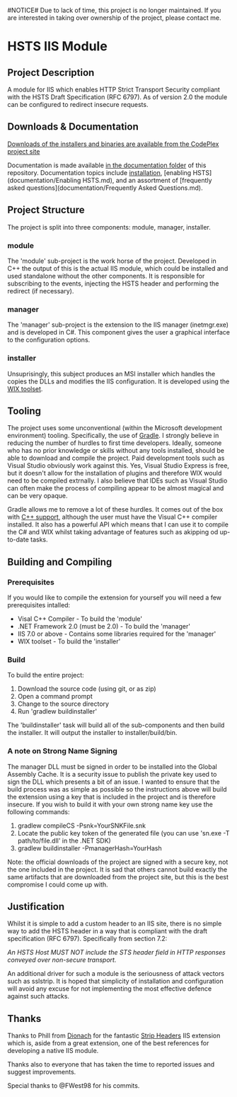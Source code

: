 #NOTICE#
Due to lack of time, this project is no longer maintained. If you are interested in taking over ownership of the project, please contact me.


# HSTS IIS Module #

## Project Description ##
A module for IIS which enables HTTP Strict Transport Security compliant with the HSTS Draft Specification (RFC 6797). As of version 2.0 the module can be configured to redirect insecure requests.

## Downloads & Documentation ##
[Downloads of the installers and binaries are available from the CodePlex project site](https://hstsiis.codeplex.com)

Documentation is made available [in the documentation folder](documentation) of this repository.  Documentation topics include [installation](documentation/Installation.md), [enabling HSTS](documentation/Enabling HSTS.md), and an assortment of [frequently asked questions](documentation/Frequently Asked Questions.md).

## Project Structure ##
The project is split into three components: module, manager, installer.

### module ###
The 'module' sub-project is the work horse of the project. Developed in C++ the output of this is the actual IIS module, which could be installed and used standalone without the other components. It is responsible for subscribing to the events, injecting the HSTS header and performing the redirect (if necessary).

### manager ###
The 'manager' sub-project is the extension to the IIS manager (inetmgr.exe) and is developed in C#. This component gives the user a graphical interface to the configuration options.

### installer ###
Unsuprisingly, this subject produces an MSI installer which handles the copies the DLLs and modifies the IIS configuration. It is developed using the [WIX toolset](http://wixtoolset.org/).

## Tooling ##
The project uses some unconventional (within the Microsoft development environment) tooling. Specifically, the use of [Gradle](http://www.gradle.org/). I strongly believe in reducing the number of hurdles to first time developers. Ideally, someone who has no prior knowledge or skills without any tools installed, should be able to download and compile the project. Paid development tools such as Visual Studio obviously work against this. Yes, Visual Studio Express is free, but it doesn't allow for the installation of plugins and therefore WIX would need to be compiled extrnally. I also believe that IDEs such as Visual Studio can often make the process of compiling appear to be almost magical and can be very opaque.

Gradle allows me to remove a lot of these hurdles. It comes out of the box with [C++ support](http://www.gradle.org/docs/current/userguide/nativeBinaries.html), although the user must have the Visual C++ compiler installed. It also has a powerful API which means that I can use it to compile the C# and WIX whilst taking advantage of features such as akipping od up-to-date tasks.

## Building and Compiling ##

### Prerequisites ###
If you would like to compile the extension for yourself you will need a few prerequisites intalled:
* Visal C++ Compiler - To build the 'module'
* .NET Framework 2.0 (must be 2.0) - To build the 'manager'
* IIS 7.0 or above - Contains some libraries required for the 'manager'
* WIX toolset - To build the 'installer'

### Build ###
To build the entire project:

1. Download the source code (using git, or as zip)
2. Open a command prompt
3. Change to the source directory
4. Run 'gradlew buildinstaller'

The 'buildinstaller' task will build all of the sub-components and then build the installer. It will output the installer to installer/build/bin.

### A note on Strong Name Signing ###
The manager DLL must be signed in order to be installed into the Global Assembly Cache. It is a security issue to publish the private key used to sign the DLL which presents a bit of an issue. I wanted to ensure that the build process was as simple as possible so the instructions above will build the extension using a key that is included in the project and is therefore insecure. If you wish to build it with your own strong name key use the following commands:

1. gradlew compileCS -Psnk=YourSNKFile.snk
2. Locate the public key token of the generated file (you can use 'sn.exe -T path/to/file.dll' in the .NET SDK)
3. gradlew buildinstaller -PmanagerHash=YourHash

Note: the official downloads of the project are signed with a secure key, not the one included in the project. It is sad that others cannot build exactly the same artifacts that are downloaded from the project site, but this is the best compromise I could come up with. 

## Justification ##
Whilst it is simple to add a custom header to an IIS site, there is no simple way to add the HSTS header in a way that is compliant with the draft specification (RFC 6797). Specifically from section 7.2:

_An HSTS Host MUST NOT include the STS header field in HTTP responses conveyed over non-secure transport._

An additional driver for such a module is the seriousness of attack vectors such as sslstrip. It is hoped that simplicity of installation and configuration will avoid any excuse for not implementing the most effective defence against such attacks.

## Thanks ##

Thanks to Phill from [Dionach](http://www.dionach.com/) for the fantastic [Strip Headers](https://github.com/Dionach/StripHeaders/) IIS extension which is, aside from a great extension, one of the best references for developing a native IIS module.

Thanks also to everyone that has taken the time to reported issues and suggest improvements.

Special thanks to @FWest98 for his commits.
